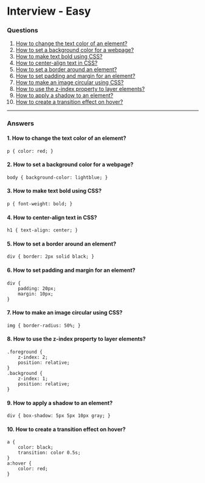 
# Interview - Easy

### Questions
1. [How to change the text color of an element?](#1-how-to-change-the-text-color-of-an-element)
2. [How to set a background color for a webpage?](#2-how-to-set-a-background-color-for-a-webpage)
3. [How to make text bold using CSS?](#3-how-to-make-text-bold-using-css)
4. [How to center-align text in CSS?](#4-how-to-center-align-text-in-css)
5. [How to set a border around an element?](#5-how-to-set-a-border-around-an-element)
6. [How to set padding and margin for an element?](#6-how-to-set-padding-and-margin-for-an-element)
7. [How to make an image circular using CSS?](#7-how-to-make-an-image-circular-using-css)
8. [How to use the z-index property to layer elements?](#8-how-to-use-the-z-index-property-to-layer-elements)
9. [How to apply a shadow to an element?](#9-how-to-apply-a-shadow-to-an-element)
10. [How to create a transition effect on hover?](#10-how-to-create-a-transition-effect-on-hover)

---

### Answers

#### 1. How to change the text color of an element?
```code
p { color: red; }
```
#### 2. How to set a background color for a webpage?
```code
body { background-color: lightblue; }
```
#### 3. How to make text bold using CSS?
```code
p { font-weight: bold; }
```
#### 4. How to center-align text in CSS?
```code
h1 { text-align: center; }
```
#### 5. How to set a border around an element?
```code
div { border: 2px solid black; }
```
#### 6. How to set padding and margin for an element?
```code
div {
    padding: 20px;
    margin: 10px;
}
```
#### 7. How to make an image circular using CSS?
```code
img { border-radius: 50%; }
```
#### 8. How to use the z-index property to layer elements?
```code
.foreground {
    z-index: 2;
    position: relative;
}
.background {
    z-index: 1;
    position: relative;
}
```
#### 9. How to apply a shadow to an element?
```code
div { box-shadow: 5px 5px 10px gray; }
```
#### 10. How to create a transition effect on hover?
```code
a {
    color: black;
    transition: color 0.5s;
}
a:hover {
    color: red;
}
```